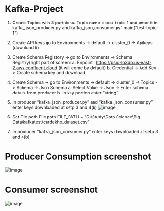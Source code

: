# Kafka-Project

1.	Create Topics with 3 partitions. Topic name = test-topic-1 and enter it in kafka_json_producer.py and kafka_json_consumer.py”
main("test-topic-1")
2.	Create API keys  go to Environments -> default -> cluster_0 -> Apikeys (download it)
3.	Create Schema Registory -> go to Environments -> Schema Registry(right part of screen)
a.	Enpoint : https://psrc-lo3do.us-east-2.aws.confluent.cloud (it will come by default)
b.	Credential -> Add Key -> Create schema key and download
4.	Create Schema ->  go to Environments -> default -> cluster_0 -> Topics -> Schema -> Json Schema
a.	Select Value -> Json -> Enter schema details from producer
b.	In key portion enter “string”
5.	In producer “kafka_json_producer.py” and “kafka_json_consumer.py” enter keys downloaded at setp 3 and 4(b)
    ![image](https://github.com/ravi0dubey/Kafka-Project/assets/38419795/cfdbad5b-34b7-4050-9fad-71b26677fd2f)

6.	Set File path 
File path FILE_PATH = "D:\Study\Data Science\Big Data\kafkatest\cardekho_dataset.csv"
7.	In producer “kafka_json_consumer.py” enter keys downloaded at setp 3 and 4(b)


# Producer Consumption screenshot

![image](https://github.com/ravi0dubey/Kafka-Project/assets/38419795/44c2b6f9-04b8-4c98-9057-e22fa0b1a4e7)

# Consumer screenshot
![image](https://github.com/ravi0dubey/Kafka-Project/assets/38419795/30943595-d0d3-467e-9d34-39152e7379ca)
